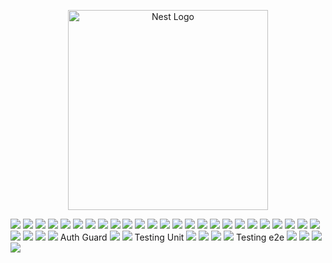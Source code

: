 <p align="center">
  <a href="http://nestjs.com/" target="blank"><img src="https://nestjs.com/img/logo_text.svg" width="320" alt="Nest Logo" /></a>
</p>

[circleci-image]: https://img.shields.io/circleci/build/github/nestjs/nest/master?token=abc123def456
[circleci-url]: https://circleci.com/gh/nestjs/nest

<img src = "https://i.imgur.com/8tIkvoJ.png"/>
<img src = "https://i.imgur.com/HGGocSv.png"/>
<img src = "https://i.imgur.com/7IyMXP4.png"/>
<img src = "https://i.imgur.com/dSYPSWM.png"/>
<img src = "https://i.imgur.com/SW4ocpl.png"/>
<img src = "https://i.imgur.com/tMzPQSL.png"/>
<img src = "https://i.imgur.com/Vvko7km.png"/>
<img src = "https://i.imgur.com/zWz1O7C.png"/>
<img src = "https://i.imgur.com/8rm9Mc0.png"/>
<img src = "https://i.imgur.com/R7O30PJ.png"/>
<img src = "https://i.imgur.com/DLre2TI.png"/>
<img src = "https://i.imgur.com/5g1IIWJ.png"/>
<img src = "https://i.imgur.com/tpfITaZ.png"/>
<img src = "https://i.imgur.com/nG8uQYz.png"/>
<img src = "https://i.imgur.com/SUfrLk1.png"/>
<img src = "https://i.imgur.com/ZWgnm0S.png"/>
<img src = "https://i.imgur.com/FSVSsT3.png"/>
<img src = "https://i.imgur.com/07uwter.png"/>
<img src = "https://i.imgur.com/WOw9wPd.png"/>
<img src = "https://i.imgur.com/GpIIKU8.png"/>
<img src = "https://i.imgur.com/a89K6Bc.png"/>
<img src = "https://i.imgur.com/LO64Y0y.png"/>
<img src = "https://i.imgur.com/RN176v9.png"/>
<img src = "https://i.imgur.com/EElvVx3.png"/>
<img src = "https://i.imgur.com/bq6AzPe.png"/>
<img src = "https://i.imgur.com/R58g8sV.png"/>
<img src = "https://i.imgur.com/Hud6sSz.png"/>
<img src = "https://i.imgur.com/vcU0gqy.png"/>
<img src = "https://i.imgur.com/mdg98vf.png"/>
Auth Guard
<img src = "https://i.imgur.com/HNuZY5E.png"/>
<img src = "https://i.imgur.com/4P2VgNE.png"/>
Testing Unit
<img src = "https://i.imgur.com/Jg3kRWP.png"/>
<img src = "https://i.imgur.com/t0PpIsR.png"/>
<img src = "https://i.imgur.com/PYApvkC.png"/>
<img src = "https://i.imgur.com/9BzSkj9.png"/>
Testing e2e
<img src = "https://i.imgur.com/WQtc9gB.png"/>
<img src = "https://i.imgur.com/EbV8VLF.png"/>
<img src = "https://i.imgur.com/bkX29MH.png"/>
<img src = "https://i.imgur.com/9FpGGAI.png"/>

